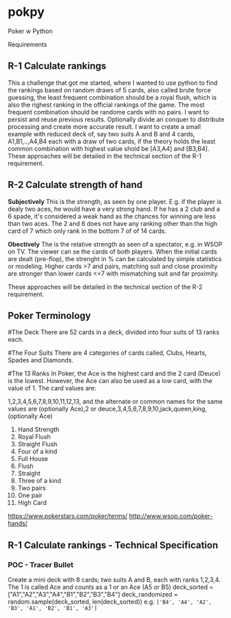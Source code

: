 # pokpy
Poker w Python

Requirements 

## R-1 Calculate rankings
This a challenge that got me started, where I wanted to use python to find the rankings based on random draws of 5 cards, also called brute force guessing, the least frequent combination should be a royal flush, which is also the righest ranking in the official rankings of the game. The most frequent combination should be randome cards with no pairs. I want to persist and reuse previous results. Optionally divide an conquer to distribute processing and create more accurate result. I want to create a small example with reduced deck of, say two suits A and B and 4 cards, A1,B1,..,A4,B4 each with a draw of two cards, if the theory holds the least common combination with highest value shold be [A3,A4] and [B3,B4]. These approaches will be detailed in the technical section of the R-1 requirement. 

## R-2 Calculate strength of hand

**Subjectively**
This is the strength, as seen by one player. E.g. if the player is dealy two aces, he would have a very strong hand. If he has a 2 club and a 6 spade, it's considered a weak hand as the chances for winning are less than two aces. The 2 and 6 does not have any ranking other than the high card of 7 which only rank in the bottom 7 of of 14 cards. 

**Obectively**
The is the relative strength as seen of a spectator, e.g. in WSOP on TV. The viewer can se the cards of both players. When the initial cards are dealt (pre-flop), the strenght in % can be calculated by simple statistics or modeling.  Higher cards >7 and pairs, matching suit and close proximity are stronger than lower cards <=7 with mismatching suit and far proximity. 

These approaches will be detailed in the technical section of the R-2 requirement. 

## Poker Terminology
#The Deck
There are 52 cards in a deck, divided into four suits of 13 ranks each. 

#The Four Suits
There are 4 categories of cards called, Clubs, Hearts, Spades and Diamonds. 

#The 13 Ranks
In Poker, the Ace is the highest card and the 2 card (Deuce) is the lowest. However, the Ace can also be used as a low card, with the value of 1. The card values are:

1,2,3,4,5,6,7,8,9,10,11,12,13, and the alternate or common names for the same values are
(optionally Ace),2 or deuce,3,4,5,6,7,8,9,10,jack,queen,king,(optionally Ace)

1) Hand Strength
2) Royal Flush
3) Straight Flush
4) Four of a kind
5) Full House
6) Flush
7) Straight
8) Three of a kind
9) Two pairs
10) One pair
11) High Card

https://www.pokerstars.com/poker/terms/
http://www.wsop.com/poker-hands/

## R-1 Calculate rankings - Technical Specification

### POC - Tracer Bullet
Create a mini deck with 8 cards; two suits A and B, each with ranks 1,2,3,4. The 1 is called Ace and counts as a 1 or an Ace (A5 or B5)
deck_sorted = ["A1","A2","A3","A4","B1","B2","B3","B4"]
deck_randomized = random.sample(deck_sorted, len(deck_sorted))
 e.g. ```['B4', 'A4', 'A2', 'B3', 'A1', 'B2', 'B1', 'A3']```




